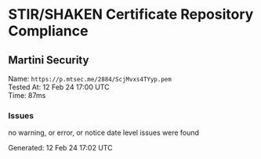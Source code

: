 # STIR/SHAKEN Certificate Repository Compliance

## Martini Security

Name: `https://p.mtsec.me/2884/ScjMvxs4TYyp.pem`\
Tested At: 12 Feb 24 17:00 UTC\
Time: 87ms

### Issues

no warning, or error, or notice date level issues were found

Generated: 12 Feb 24 17:02 UTC